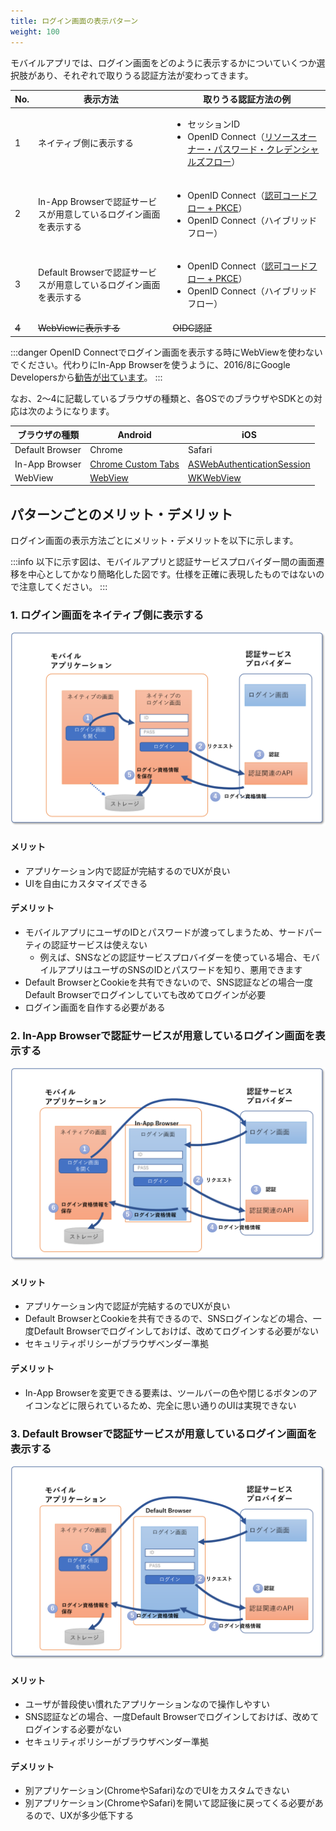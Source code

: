```yaml
---
title: ログイン画面の表示パターン
weight: 100
---
```


モバイルアプリでは、ログイン画面をどのように表示するかについていくつか選択肢があり、それぞれで取りうる認証方法が変わってきます。

|No.|表示方法|取りうる認証方法の例|
|-|-|-|
|1|ネイティブ側に表示する|<ul><li>セッションID</li><li>OpenID Connect（[リソースオーナー・パスワード・クレデンシャルズフロー](./stateless-authn/index.md#リソースオーナーパスワードクレデンシャルズフロー)）</li></ul> |
|2|In-App Browserで認証サービスが用意しているログイン画面を表示する| <ul><li>OpenID Connect（[認可コードフロー + PKCE](./stateless-authn/index.md#認可コードフロー--pkce)）</li><li>OpenID Connect（ハイブリッドフロー）</li></ul>|
|3|Default Browserで認証サービスが用意しているログイン画面を表示する| <ul><li>OpenID Connect（[認可コードフロー + PKCE](./stateless-authn/index.md#認可コードフロー--pkce)）</li><li>OpenID Connect（ハイブリッドフロー）</li></ul>|
|~~4~~|~~WebViewに表示する~~|~~OIDC認証~~|


:::danger
OpenID Connectでログイン画面を表示する時にWebViewを使わないでください。代わりにIn-App Browserを使うように、2016/8にGoogle Developersから[勧告が出ています](https://developers.googleblog.com/2016/08/modernizing-oauth-interactions-in-native-apps.html)。
:::

なお、2～4に記載しているブラウザの種類と、各OSでのブラウザやSDKとの対応は次のようになります。

| ブラウザの種類    | Android            | iOS                    |
|-----------------|--------------------|------------------------|
| Default Browser | Chrome             | Safari                 |
| In-App Browser  | [Chrome Custom Tabs](https://developer.chrome.com/multidevice/android/customtabs) | [ASWebAuthenticationSession](https://developer.apple.com/documentation/authenticationservices/aswebauthenticationsession) |
| WebView         | [WebView](https://developer.android.com/reference/android/webkit/WebView) | [WKWebView](https://developer.apple.com/documentation/webkit/wkwebview) |



## パターンごとのメリット・デメリット

ログイン画面の表示方法ごとにメリット・デメリットを以下に示します。

:::info
以下に示す図は、モバイルアプリと認証サービスプロバイダー間の画面遷移を中心としてかなり簡略化した図です。仕様を正確に表現したものではないので注意してください。
:::

### 1. ログイン画面をネイティブ側に表示する


![ログイン画面をネイティブ側に表示する](authn-pattern-native.png)

#### メリット

- アプリケーション内で認証が完結するのでUXが良い
- UIを自由にカスタマイズできる

#### デメリット

- モバイルアプリにユーザのIDとパスワードが渡ってしまうため、サードパーティの認証サービスは使えない
  - 例えば、SNSなどの認証サービスプロバイダーを使っている場合、モバイルアプリはユーザのSNSのIDとパスワードを知り、悪用できます
- Default BrowserとCookieを共有できないので、SNS認証などの場合一度Default Browserでログインしていても改めてログインが必要
- ログイン画面を自作する必要がある



### 2. In-App Browserで認証サービスが用意しているログイン画面を表示する

![In-App Browserで認証サービスが用意しているログイン画面を表示する](authn-pattern-inappbrowser.png)

#### メリット

- アプリケーション内で認証が完結するのでUXが良い
- Default BrowserとCookieを共有できるので、SNSログインなどの場合、一度Default Browserでログインしておけば、改めてログインする必要がない
- セキュリティポリシーがブラウザベンダー準拠

#### デメリット

- In-App Browserを変更できる要素は、ツールバーの色や閉じるボタンのアイコンなどに限られているため、完全に思い通りのUIは実現できない


### 3. Default Browserで認証サービスが用意しているログイン画面を表示する

![Default Browserで認証サービスが用意しているログイン画面を表示する](authn-pattern-defaultbrowser.png)


#### メリット

- ユーザが普段使い慣れたアプリケーションなので操作しやすい
- SNS認証などの場合、一度Default Browserでログインしておけば、改めてログインする必要がない
- セキュリティポリシーがブラウザベンダー準拠

#### デメリット

- 別アプリケーション(ChromeやSafari)なのでUIをカスタムできない
- 別アプリケーション(ChromeやSafari)を開いて認証後に戻ってくる必要があるので、UXが多少低下する
